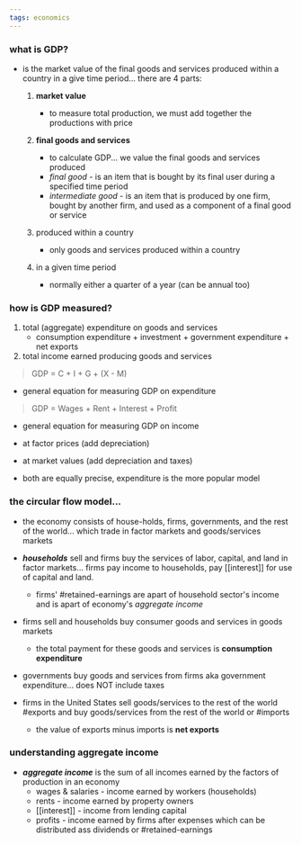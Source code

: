 ```yaml
---
tags: economics
---
```


### what is GDP?
- is the market value of the final goods and services produced within a country in a give time period... there are 4 parts:

	1. **market value**
		- to measure total production, we must add together the productions with price

	2. **final goods and services**
		-  to calculate GDP... we value the final goods and services produced
		- *final good* - is an item that is bought by its final user during a specified time period
		- *intermediate good* - is an item that is produced by one firm, bought by another firm, and used as a component of a final good or service

	3. produced within a country
		- only goods and services produced within a country

	4. in a given time period
		- normally either a quarter of a year (can be annual too)

### how is GDP measured?
1.  total (aggregate) expenditure on goods and services
	- consumption expenditure + investment + government expenditure + net exports
2. total income earned producing goods and services

> GDP = C + I + G + (X - M)
- general equation for measuring GDP on expenditure

> GDP = Wages + Rent + Interest + Profit
- general equation for measuring GDP on income
- at factor prices (add depreciation)
- at market values (add depreciation and taxes)

- both are equally precise, expenditure is the more popular model

### the circular flow model...
- the economy consists of house-holds, firms, governments, and the rest of the world... which trade in factor markets and goods/services markets

- ***households*** sell and firms buy the services of labor, capital, and land in factor markets... firms pay income to households, pay [[interest]] for use of capital and land.
	- firms' #retained-earnings are apart of household sector's income and is apart of economy's *aggregate income*

- firms sell and households buy consumer goods and services in goods markets
	- the total payment for these goods and services is **consumption expenditure**

- governments buy goods and services from firms aka government expenditure... does NOT include taxes

- firms in the United States sell goods/services to the rest of the world #exports and buy goods/services from the rest of the world or #imports
	- the value of exports minus imports is **net exports**

### understanding aggregate income
- ***aggregate income*** is the sum of all incomes earned by the factors of production in an economy 
	- wages & salaries - income earned by workers (households)
	- rents - income earned by property owners
	- [[interest]] - income from lending capital
	- profits - income earned by firms after expenses which can be distributed ass dividends or #retained-earnings



